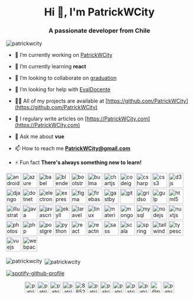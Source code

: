 <h1 align="center">Hi 👋, I'm PatrickWCity</h1>
<h3 align="center">A passionate developer from Chile</h3>

<p align="left"> <img src="https://komarev.com/ghpvc/?username=patrickwcity" alt="patrickwcity" /> </p>

- 🔭 I’m currently working on [PatrickWCity](https://github.com/PatrickWCity/PatrickWCity)

- 🌱 I’m currently learning **react**

- 👯 I’m looking to collaborate on [graduation](https://github.com/PatrickWCity/graduation)

- 🤝 I’m looking for help with [EvalDocente](https://github.com/PatrickWCity/EvalDocente)

- 👨‍💻 All of my projects are available at [https://github.com/PatrickWCity](https://github.com/PatrickWCity)

- 📝 I regulary write articles on [https://PatrickWCity.com](https://PatrickWCity.com)

- 💬 Ask me about **vue**

- 📫 How to reach me **PatrickWCity@gmail.com**

- ⚡ Fun fact **There's always something new to learn!**

<p align="left"><img src="https://devicons.github.io/devicon/devicon.git/icons/android/android-original-wordmark.svg" alt="android" width="40" height="40"/> <img src="https://www.vectorlogo.zone/logos/microsoft_azure/microsoft_azure-icon.svg" alt="azure" width="40" height="40"/> <img src="https://www.vectorlogo.zone/logos/babeljs/babeljs-icon.svg" alt="babel" width="40" height="40"/> <img src="https://download.blender.org/branding/community/blender_community_badge_white.svg" alt="blender" width="40" height="40"/> <img src="https://devicons.github.io/devicon/devicon.git/icons/bootstrap/bootstrap-plain.svg" alt="bootstrap" width="40" height="40"/> <img src="https://raw.githubusercontent.com/gilbarbara/logos/804dc257b59e144eaca5bc6ffd16949752c6f789/logos/bulma.svg" alt="bulma" width="40" height="40"/> <img src="https://www.chartjs.org/media/logo-title.svg" alt="chartjs" width="40" height="40"/> <img src="https://cdn.worldvectorlogo.com/logos/codeigniter.svg" alt="codeigniter" width="40" height="40"/> <img src="https://devicons.github.io/devicon/devicon.git/icons/csharp/csharp-original.svg" alt="csharp" width="40" height="40"/> <img src="https://devicons.github.io/devicon/devicon.git/icons/css3/css3-original-wordmark.svg" alt="css3" width="40" height="40"/> <img src="https://devicons.github.io/devicon/devicon.git/icons/d3js/d3js-original.svg" alt="d3js" width="40" height="40"/> <img src="https://devicons.github.io/devicon/devicon.git/icons/django/django-original.svg" alt="django" width="40" height="40"/> <img src="https://devicons.github.io/devicon/devicon.git/icons/dot-net/dot-net-original-wordmark.svg" alt="dotnet" width="40" height="40"/> <img src="https://devicons.github.io/devicon/devicon.git/icons/electron/electron-original.svg" alt="electron" width="40" height="40"/> <img src="https://devicons.github.io/devicon/devicon.git/icons/express/express-original-wordmark.svg" alt="express" width="40" height="40"/> <img src="https://www.vectorlogo.zone/logos/figma/figma-icon.svg" alt="figma" width="40" height="40"/> <img src="https://www.vectorlogo.zone/logos/firebase/firebase-icon.svg" alt="firebase" width="40" height="40"/> <img src="https://www.vectorlogo.zone/logos/gatsbyjs/gatsbyjs-icon.svg" alt="gastby" width="40" height="40"/> <img src="https://www.vectorlogo.zone/logos/git-scm/git-scm-icon.svg" alt="git" width="40" height="40"/> <img src="https://www.vectorlogo.zone/logos/gridsome/gridsome-icon.svg" alt="gridsome" width="40" height="40"/> <img src="https://devicons.github.io/devicon/devicon.git/icons/gulp/gulp-plain.svg" alt="gulp" width="40" height="40"/> <img src="https://devicons.github.io/devicon/devicon.git/icons/html5/html5-original-wordmark.svg" alt="html5" width="40" height="40"/> <img src="https://www.vectorlogo.zone/logos/adobe_illustrator/adobe_illustrator-icon.svg" alt="illustrator" width="40" height="40"/> <img src="https://devicons.github.io/devicon/devicon.git/icons/java/java-original-wordmark.svg" alt="java" width="40" height="40"/> <img src="https://devicons.github.io/devicon/devicon.git/icons/javascript/javascript-original.svg" alt="javascript" width="40" height="40"/> <img src="https://www.vectorlogo.zone/logos/jekyllrb/jekyllrb-icon.svg" alt="jekyll" width="40" height="40"/> <img src="https://devicons.github.io/devicon/devicon.git/icons/laravel/laravel-plain-wordmark.svg" alt="laravel" width="40" height="40"/> <img src="https://devicons.github.io/devicon/devicon.git/icons/linux/linux-original.svg" alt="linux" width="40" height="40"/> <img src="https://raw.githubusercontent.com/prplx/svg-logos/5585531d45d294869c4eaab4d7cf2e9c167710a9/svg/materialize.svg" alt="materialize" width="40" height="40"/> <img src="https://devicons.github.io/devicon/devicon.git/icons/mongodb/mongodb-original-wordmark.svg" alt="mongodb" width="40" height="40"/> <img src="https://devicons.github.io/devicon/devicon.git/icons/mysql/mysql-original-wordmark.svg" alt="mysql" width="40" height="40"/> <img src="https://devicons.github.io/devicon/devicon.git/icons/nodejs/nodejs-original-wordmark.svg" alt="nodejs" width="40" height="40"/> <img src="https://www.vectorlogo.zone/logos/nuxtjs/nuxtjs-icon.svg" alt="nuxtjs" width="40" height="40"/> <img src="https://devicons.github.io/devicon/devicon.git/icons/photoshop/photoshop-plain.svg" alt="photoshop" width="40" height="40"/> <img src="https://devicons.github.io/devicon/devicon.git/icons/php/php-original.svg" alt="php" width="40" height="40"/> <img src="https://devicons.github.io/devicon/devicon.git/icons/postgresql/postgresql-original-wordmark.svg" alt="postgresql" width="40" height="40"/> <img src="https://devicons.github.io/devicon/devicon.git/icons/python/python-original.svg" alt="python" width="40" height="40"/> <img src="https://devicons.github.io/devicon/devicon.git/icons/react/react-original-wordmark.svg" alt="react" width="40" height="40"/> <img src="https://reactnative.dev/img/header_logo.svg" alt="reactnative" width="40" height="40"/> <img src="https://devicons.github.io/devicon/devicon.git/icons/sass/sass-original.svg" alt="sass" width="40" height="40"/> <img src="https://devicons.github.io/devicon/devicon.git/icons/scala/scala-original-wordmark.svg" alt="scala" width="40" height="40"/> <img src="https://www.vectorlogo.zone/logos/springio/springio-icon.svg" alt="spring" width="40" height="40"/> <img src="https://www.vectorlogo.zone/logos/tailwindcss/tailwindcss-icon.svg" alt="tailwind" width="40" height="40"/> <img src="https://devicons.github.io/devicon/devicon.git/icons/typescript/typescript-original.svg" alt="typescript" width="40" height="40"/> <img src="https://devicons.github.io/devicon/devicon.git/icons/vuejs/vuejs-original-wordmark.svg" alt="vuejs" width="40" height="40"/> <img src="https://devicons.github.io/devicon/devicon.git/icons/webpack/webpack-original.svg" alt="webpack" width="40" height="40"/></p><p><img align="left" src="https://github-readme-stats.vercel.app/api/top-langs/?username=patrickwcity&layout=compact&hide=html" alt="patrickwcity" /></p>

<p>&nbsp;<img align="center" src="https://github-readme-stats.vercel.app/api?username=patrickwcity&show_icons=true" alt="patrickwcity" /></p>

[![spotify-github-profile](https://spotify-github-profile.vercel.app/api/view?uid=patrickwcity&cover_image=false)](https://spotify-github-profile.vercel.app/api/view?uid=patrickwcity&redirect=true)

<p align="center">
<a href="https://codepen.io/patrickwcity" target="blank"><img align="center" src="https://cdn.jsdelivr.net/npm/simple-icons@3.0.1/icons/codepen.svg" alt="patrickwcity" height="30" width="30" /></a>
<a href="https://dev.to/patrickwcity" target="blank"><img align="center" src="https://cdn.jsdelivr.net/npm/simple-icons@3.0.1/icons/dev-dot-to.svg" alt="patrickwcity" height="30" width="30" /></a>
<a href="https://twitter.com/patrickwcity" target="blank"><img align="center" src="https://cdn.jsdelivr.net/npm/simple-icons@3.0.1/icons/twitter.svg" alt="patrickwcity" height="30" width="30" /></a>
<a href="https://linkedin.com/in/patrickwcity" target="blank"><img align="center" src="https://cdn.jsdelivr.net/npm/simple-icons@3.0.1/icons/linkedin.svg" alt="patrickwcity" height="30" width="30" /></a>
<a href="https://stackoverflow.com/users/8852621" target="blank"><img align="center" src="https://cdn.jsdelivr.net/npm/simple-icons@3.0.1/icons/stackoverflow.svg" alt="8852621" height="30" width="30" /></a>
<a href="https://codesandbox.com/patrickwcity" target="blank"><img align="center" src="https://cdn.jsdelivr.net/npm/simple-icons@3.0.1/icons/codesandbox.svg" alt="patrickwcity" height="30" width="30" /></a>
<a href="https://fb.com/patrick.ciudad" target="blank"><img align="center" src="https://cdn.jsdelivr.net/npm/simple-icons@3.0.1/icons/facebook.svg" alt="patrick.ciudad" height="30" width="30" /></a>
<a href="https://instagram.com/patrickwcity" target="blank"><img align="center" src="https://cdn.jsdelivr.net/npm/simple-icons@3.0.1/icons/instagram.svg" alt="patrickwcity" height="30" width="30" /></a>
<a href="https://dribbble.com/patrickwcity" target="blank"><img align="center" src="https://cdn.jsdelivr.net/npm/simple-icons@3.0.1/icons/dribbble.svg" alt="patrickwcity" height="30" width="30" /></a>
<a href="https://www.behance.net/patrickwcity" target="blank"><img align="center" src="https://cdn.jsdelivr.net/npm/simple-icons@3.0.1/icons/behance.svg" alt="patrickwcity" height="30" width="30" /></a>
<a href="https://medium.com/@patrickwcity" target="blank"><img align="center" src="https://cdn.jsdelivr.net/npm/simple-icons@3.0.1/icons/medium.svg" alt="@patrickwcity" height="30" width="30" /></a>
<a href="https://www.youtube.com/c/patrickwcity" target="blank"><img align="center" src="https://cdn.jsdelivr.net/npm/simple-icons@3.0.1/icons/youtube.svg" alt="patrickwcity" height="30" width="30" /></a>
</p>